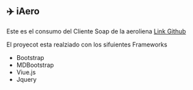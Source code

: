 ## :airplane: iAero

Este es el consumo del Cliente Soap de la aeroliena [Link Github](https://github.com/yaelmo21/aerolinea)

El proyecot esta realziado con los sifuientes Frameworks

  * Bootstrap
  * MDBootstrap
  * Viue.js
  * Jquery
